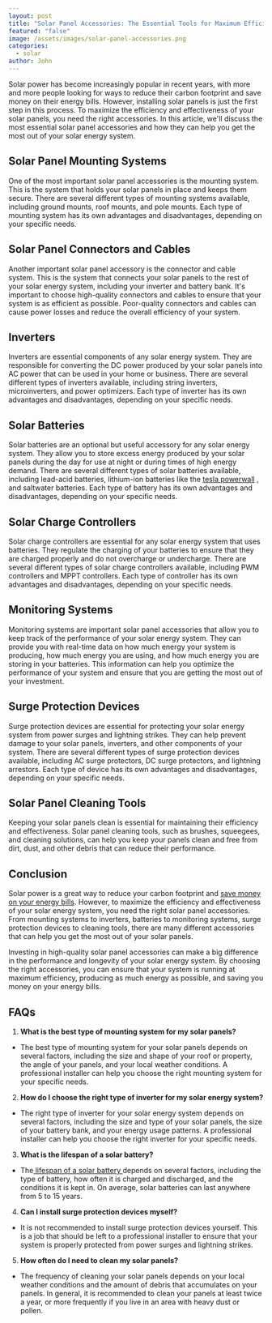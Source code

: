 ```yaml
---
layout: post
title: "Solar Panel Accessories: The Essential Tools for Maximum Efficiency"
featured: "false"
image: /assets/images/solar-panel-accessories.png
categories:
  - solar
author: John
---
```

Solar power has become increasingly popular in recent years, with more and more people looking for ways to reduce their carbon footprint and save money on their energy bills. However, installing solar panels is just the first step in this process. To maximize the efficiency and effectiveness of your solar panels, you need the right accessories. In this article, we'll discuss the most essential solar panel accessories and how they can help you get the most out of your solar energy system.



## Solar Panel Mounting Systems

One of the most important solar panel accessories is the mounting system. This is the system that holds your solar panels in place and keeps them secure. There are several different types of mounting systems available, including ground mounts, roof mounts, and pole mounts. Each type of mounting system has its own advantages and disadvantages, depending on your specific needs.



## Solar Panel Connectors and Cables

Another important solar panel accessory is the connector and cable system. This is the system that connects your solar panels to the rest of your solar energy system, including your inverter and battery bank. It's important to choose high-quality connectors and cables to ensure that your system is as efficient as possible. Poor-quality connectors and cables can cause power losses and reduce the overall efficiency of your system.



## Inverters

Inverters are essential components of any solar energy system. They are responsible for converting the DC power produced by your solar panels into AC power that can be used in your home or business. There are several different types of inverters available, including string inverters, microinverters, and power optimizers. Each type of inverter has its own advantages and disadvantages, depending on your specific needs.



## Solar Batteries

Solar batteries are an optional but useful accessory for any solar energy system. They allow you to store excess energy produced by your solar panels during the day for use at night or during times of high energy demand. There are several different types of solar batteries available, including lead-acid batteries, lithium-ion batteries like the [tesla powerwall](https://solarinstaller.me/everything-you-need-to-know-about-the-tesla-powerwall/) , and saltwater batteries. Each type of battery has its own advantages and disadvantages, depending on your specific needs. 



## Solar Charge Controllers

Solar charge controllers are essential for any solar energy system that uses batteries. They regulate the charging of your batteries to ensure that they are charged properly and do not overcharge or undercharge. There are several different types of solar charge controllers available, including PWM controllers and MPPT controllers. Each type of controller has its own advantages and disadvantages, depending on your specific needs.



## Monitoring Systems

Monitoring systems are important solar panel accessories that allow you to keep track of the performance of your solar energy system. They can provide you with real-time data on how much energy your system is producing, how much energy you are using, and how much energy you are storing in your batteries. This information can help you optimize the performance of your system and ensure that you are getting the most out of your investment.



## Surge Protection Devices

Surge protection devices are essential for protecting your solar energy system from power surges and lightning strikes. They can help prevent damage to your solar panels, inverters, and other components of your system. There are several different types of surge protection devices available, including AC surge protectors, DC surge protectors, and lightning arrestors. Each type of device has its own advantages and disadvantages, depending on your specific needs.



## Solar Panel Cleaning Tools

Keeping your solar panels clean is essential for maintaining their efficiency and effectiveness. Solar panel cleaning tools, such as brushes, squeegees, and cleaning solutions, can help you keep your panels clean and free from dirt, dust, and other debris that can reduce their performance.



## Conclusion

Solar power is a great way to reduce your carbon footprint and [save money on your energy bills](https://solarinstaller.me/solar-energy-a-comprehensive-guide-to-installation-benefits-and-cost/). However, to maximize the efficiency and effectiveness of your solar energy system, you need the right solar panel accessories. From mounting systems to inverters, batteries to monitoring systems, surge protection devices to cleaning tools, there are many different accessories that can help you get the most out of your solar panels.

Investing in high-quality solar panel accessories can make a big difference in the performance and longevity of your solar energy system. By choosing the right accessories, you can ensure that your system is running at maximum efficiency, producing as much energy as possible, and saving you money on your energy bills.



## FAQs

1. **What is the best type of mounting system for my solar panels?**

* The best type of mounting system for your solar panels depends on several factors, including the size and shape of your roof or property, the angle of your panels, and your local weather conditions. A professional installer can help you choose the right mounting system for your specific needs.

2. **How do I choose the right type of inverter for my solar energy system?**

* The right type of inverter for your solar energy system depends on several factors, including the size and type of your solar panels, the size of your battery bank, and your energy usage patterns. A professional installer can help you choose the right inverter for your specific needs.

3. **What is the lifespan of a solar battery?**

* The[ lifespan of a solar battery ](https://solarinstaller.me/what-is-the-life-expectancy-of-a-solar-battery/)depends on several factors, including the type of battery, how often it is charged and discharged, and the conditions it is kept in. On average, solar batteries can last anywhere from 5 to 15 years.

4. **Can I install surge protection devices myself?**

* It is not recommended to install surge protection devices yourself. This is a job that should be left to a professional installer to ensure that your system is properly protected from power surges and lightning strikes.

5. **How often do I need to clean my solar panels?**

* The frequency of cleaning your solar panels depends on your local weather conditions and the amount of debris that accumulates on your panels. In general, it is recommended to clean your panels at least twice a year, or more frequently if you live in an area with heavy dust or pollen.